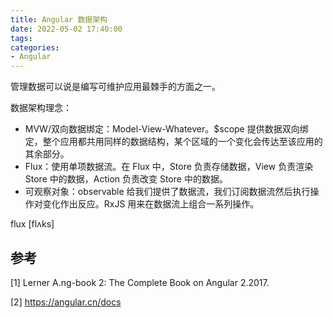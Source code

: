 ```yaml
---
title: Angular 数据架构
date: 2022-05-02 17:40:00
tags:
categories:
- Angular
---
```


管理数据可以说是编写可维护应用最棘手的方面之一。

数据架构理念：
- MVW/双向数据绑定：Model-View-Whatever。$scope 提供数据双向绑定，整个应用都共用同样的数据结构，某个区域的一个变化会传达至该应用的其余部分。
- Flux：使用单项数据流。在 Flux 中，Store 负责存储数据，View 负责渲染 Store 中的数据，Action 负责改变 Store 中的数据。
- 可观察对象：observable 给我们提供了数据流，我们订阅数据流然后执行操作对变化作出反应。RxJS 用来在数据流上组合一系列操作。

flux \[flʌks]

## 参考
[1] Lerner A.ng-book 2: The Complete Book on Angular 2.2017.

[2] https://angular.cn/docs